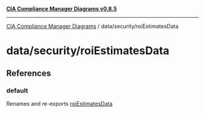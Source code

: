 [**CIA Compliance Manager Diagrams v0.8.5**](../../../README.md)

***

[CIA Compliance Manager Diagrams](../../../modules.md) / data/security/roiEstimatesData

# data/security/roiEstimatesData

## References

### default

Renames and re-exports [roiEstimatesData](../variables/roiEstimatesData.md)
